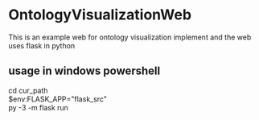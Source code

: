 # OntologyVisualizationWeb
This is an example web for ontology visualization implement and the web uses flask in python

## usage in windows powershell

cd cur_path  
$env:FLASK_APP="flask_src"  
py -3 -m flask run
